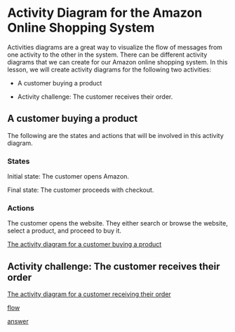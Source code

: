 # Activity Diagram for the Amazon Online Shopping System
Activities diagrams are a great way to visualize the flow of messages from one activity to the other in the system. There can be different activity diagrams that we can create for our Amazon online shopping system. In this lesson, we will create activity diagrams for the following two activities:

- A customer buying a product

- Activity challenge: The customer receives their order.

## A customer buying a product
The following are the states and actions that will be involved in this activity diagram.

### States
Initial state: The customer opens Amazon.

Final state: The customer proceeds with checkout.

### Actions
The customer opens the website. They either search or browse the website, select a product, and proceed to buy it.

[The activity diagram for a customer buying a product](./activity1.png)

## Activity challenge: The customer receives their order

[The activity diagram for a customer receiving their order](./activity2.png)

[flow](./flow.png)

[answer](./answer.png)
